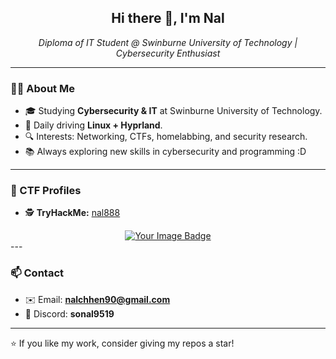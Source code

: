<h2 align="center">Hi there 👋, I'm Nal</h2>
<p align="center">
  <em>Diploma of IT Student @ Swinburne University of Technology | Cybersecurity Enthusiast</em>
</p>

---

### 🧑‍💻 About Me
- 🎓 Studying **Cybersecurity & IT** at Swinburne University of Technology.  
- 🐧 Daily driving **Linux + Hyprland**.  
- 🔍 Interests: Networking, CTFs, homelabbing, and security research.  
- 📚 Always exploring new skills in cybersecurity and programming :D  

---

### 🏴 CTF Profiles
- 🕵️ **TryHackMe:** [nal888](https://tryhackme.com/p/nal888)  

<div align="center">
  <a href="https://tryhackme.com/p/l1l4y"><img src="https://tryhackme-badges.s3.amazonaws.com/l1l4y.png" alt="Your Image Badge" /></a>
</div>
---

### 📫 Contact
- ✉️ Email: **nalchhen90@gmail.com**  
- 💬 Discord: **sonal9519**  

---

⭐️ If you like my work, consider giving my repos a star!
